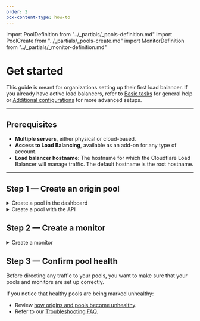 ```yaml
---
order: 2
pcx-content-type: how-to
---
```


import PoolDefinition from "../_partials/_pools-definition.md"
import PoolCreate from "../_partials/_pools-create.md"
import MonitorDefinition from "../_partials/_monitor-definition.md"


# Get started

This guide is meant for organizations setting up their first load balancer. If you already have active load balancers, refer to [Basic tasks](/how-to) for general help or [Additional configurations](/additional-options) for more advanced setups.

---

## Prerequisites

- **Multiple servers**, either physical or cloud-based.
- **Access to Load Balancing**, available as an add-on for any type of account.
- **Load balancer hostname**: The hostname for which the Cloudflare Load Balancer will manage traffic. The default hostname is the root hostname.

---

## Step 1 — Create an origin pool

<PoolDefinition/>

<details>
<summary>Create a pool in the dashboard</summary>
<div>

<PoolCreate/>

</div>

</details>

<details>
<summary>Create a pool with the API</summary>
<div>

TBD

</div>

</details>

## Step 2 — Create a monitor

<MonitorDefinition/>

<details>
<summary>Create a monitor</summary>
<div>

TBD

</div>

</details>

## Step 3 — Confirm pool health

Before directing any traffic to your pools, you want to make sure that your pools and monitors are set up correctly.

If you notice that healthy pools are being marked unhealthy:

- Review [how origins and pools become unhealthy](/understand-basics/health-details).
- Refer to our [Troubleshooting FAQ](https://support.cloudflare.com/hc/articles/4407016052493).